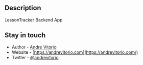## Description

LessonTracker Backend App

## Stay in touch

- Author - [Andre Vitorio](https://andrevitorio.com)
- Website - [https://andrevitorio.com](https://andrevitorio.com/)
- Twitter - [@andrevitorio](https://twitter.com/andrevitorio)

